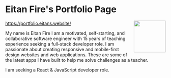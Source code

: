 # Eitan Fire's Portfolio Page 
<a href="https://portfolio.eitans.website/" target="blank"><img align="right" src="https://cdn-icons-png.flaticon.com/512/943/943329.png" height="100" width="auto" /></a>

https://portfolio.eitans.website/

My name is Eitan Fire I am a motivated, self-starting, and collaborative software engineer with 15 years of teaching experience seeking a full-stack developer role. I am passionate about creating responsive and mobile-first design websites and web applications. These are some of the latest apps I have built to help me solve challenges as a teacher.

I am seeking a React & JavaScript developer role.

